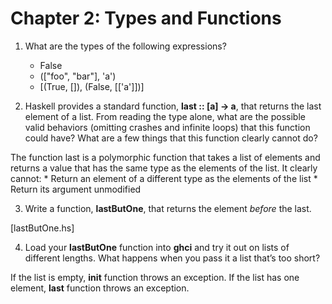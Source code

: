 # Chapter 2: Types and Functions

1) What are the types of the following expressions?
    * False
    * (["foo", "bar"], 'a')
    * [(True, []), (False, [['a']])]

2)  Haskell provides a standard function, **last :: [a] -> a**, that returns the last element of a list. From reading the type alone, what are the possible valid behaviors (omitting crashes and infinite loops) that this function could have? What are a few things that this function clearly cannot do?

The function last is a polymorphic function that takes a list of elements and returns a value that has the same type as the elements of the list.
It clearly cannot:
    * Return an element of a different type as the elements of the list
    * Return its argument unmodified

3) Write a function, **lastButOne**, that returns the element *before* the last.

[lastButOne.hs]

4) Load your **lastButOne** function into **ghci** and try it out on lists of different lengths. What happens when you pass it a list that’s too short?

If the list is empty, **init** function throws an exception.
If the list has one element, **last** function throws an exception.
